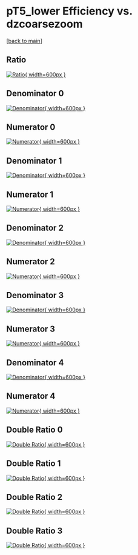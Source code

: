 # pT5_lower Efficiency vs. dzcoarsezoom

[[back to main](./)]



## Ratio

[![Ratio](../mtv/var/pT5_lower_vtr_0_0_eff_dzcoarsezoom.png){ width=600px }](../mtv/var/pT5_lower_vtr_0_0_eff_dzcoarsezoom.pdf)

## Denominator 0

[![Denominator](../mtv/den/pT5_lower_vtr_0_0_eff_dzcoarsezoom_den0.png){ width=600px }](../mtv/den/pT5_lower_vtr_0_0_eff_dzcoarsezoom_den0.pdf)

## Numerator 0

[![Numerator](../mtv/num/pT5_lower_vtr_0_0_eff_dzcoarsezoom_num0.png){ width=600px }](../mtv/num/pT5_lower_vtr_0_0_eff_dzcoarsezoom_num0.pdf)

## Denominator 1

[![Denominator](../mtv/den/pT5_lower_vtr_0_0_eff_dzcoarsezoom_den1.png){ width=600px }](../mtv/den/pT5_lower_vtr_0_0_eff_dzcoarsezoom_den1.pdf)

## Numerator 1

[![Numerator](../mtv/num/pT5_lower_vtr_0_0_eff_dzcoarsezoom_num1.png){ width=600px }](../mtv/num/pT5_lower_vtr_0_0_eff_dzcoarsezoom_num1.pdf)

## Denominator 2

[![Denominator](../mtv/den/pT5_lower_vtr_0_0_eff_dzcoarsezoom_den2.png){ width=600px }](../mtv/den/pT5_lower_vtr_0_0_eff_dzcoarsezoom_den2.pdf)

## Numerator 2

[![Numerator](../mtv/num/pT5_lower_vtr_0_0_eff_dzcoarsezoom_num2.png){ width=600px }](../mtv/num/pT5_lower_vtr_0_0_eff_dzcoarsezoom_num2.pdf)

## Denominator 3

[![Denominator](../mtv/den/pT5_lower_vtr_0_0_eff_dzcoarsezoom_den3.png){ width=600px }](../mtv/den/pT5_lower_vtr_0_0_eff_dzcoarsezoom_den3.pdf)

## Numerator 3

[![Numerator](../mtv/num/pT5_lower_vtr_0_0_eff_dzcoarsezoom_num3.png){ width=600px }](../mtv/num/pT5_lower_vtr_0_0_eff_dzcoarsezoom_num3.pdf)

## Denominator 4

[![Denominator](../mtv/den/pT5_lower_vtr_0_0_eff_dzcoarsezoom_den4.png){ width=600px }](../mtv/den/pT5_lower_vtr_0_0_eff_dzcoarsezoom_den4.pdf)

## Numerator 4

[![Numerator](../mtv/num/pT5_lower_vtr_0_0_eff_dzcoarsezoom_num4.png){ width=600px }](../mtv/num/pT5_lower_vtr_0_0_eff_dzcoarsezoom_num4.pdf)

## Double Ratio 0

[![Double Ratio](../mtv/ratio/pT5_lower_vtr_0_0_eff_dzcoarsezoom_ratio0.png){ width=600px }](../mtv/ratio/pT5_lower_vtr_0_0_eff_dzcoarsezoom_ratio0.pdf)

## Double Ratio 1

[![Double Ratio](../mtv/ratio/pT5_lower_vtr_0_0_eff_dzcoarsezoom_ratio1.png){ width=600px }](../mtv/ratio/pT5_lower_vtr_0_0_eff_dzcoarsezoom_ratio1.pdf)

## Double Ratio 2

[![Double Ratio](../mtv/ratio/pT5_lower_vtr_0_0_eff_dzcoarsezoom_ratio2.png){ width=600px }](../mtv/ratio/pT5_lower_vtr_0_0_eff_dzcoarsezoom_ratio2.pdf)

## Double Ratio 3

[![Double Ratio](../mtv/ratio/pT5_lower_vtr_0_0_eff_dzcoarsezoom_ratio3.png){ width=600px }](../mtv/ratio/pT5_lower_vtr_0_0_eff_dzcoarsezoom_ratio3.pdf)

